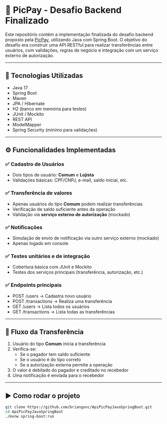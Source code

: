 # 💸 PicPay - Desafio Backend Finalizado

Este repositório contém a implementação finalizada do desafio backend proposto pela [PicPay](https://github.com/PicPay/picpay-desafio-backend), utilizando Java com Spring Boot. O objetivo do desafio era construir uma API RESTful para realizar transferências entre usuários, com validações, regras de negócio e integração com um serviço externo de autorização.

---

## 🚀 Tecnologias Utilizadas

- Java 17
- Spring Boot
- Maven
- JPA / Hibernate
- H2 (banco em memória para testes)
- JUnit / Mockito
- REST API
- ModelMapper
- Spring Security (mínimo para validações)

---

## ⚙️ Funcionalidades Implementadas

### ✅ Cadastro de Usuários
- Dois tipos de usuário: **Comum** e **Lojista**
- Validações básicas: CPF/CNPJ, e-mail, saldo inicial, etc.

### ✅ Transferência de valores
- Apenas usuários do tipo **Comum** podem realizar transferências
- Verificação de saldo suficiente antes da operação
- Validação via **serviço externo de autorização** (mockado)

### ✅ Notificações
- Simulação de envio de notificação via outro serviço externo (mockado)
- Apenas logado em console

### ✅ Testes unitários e de integração
- Cobertura básica com JUnit e Mockito
- Testes dos serviços principais (transferência, autorização, etc.)

### ✅ Endpoints principais
- POST /users → Cadastra novo usuário
- POST /transactions → Realiza uma transferência
- GET /users → Lista todos os usuários
- GET /transactions → Lista todas as transferências

---

## 🔄 Fluxo da Transferência

1. Usuário do tipo **Comum** inicia a transferência
2. Verifica-se:
   - Se o pagador tem saldo suficiente
   - Se o usuário é do tipo correto
   - Se a autorização externa permite a operação
3. O valor é debitado do pagador e creditado no recebedor
4. Uma notificação é enviada para o recebedor

---

## ▶️ Como rodar o projeto

```bash
git clone https://github.com/briangonc/ApiPicPayJavaSpringBoot.git
cd ApiPicPayJavaSpringBoot
./mvnw spring-boot:run
